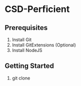 # CSD-Perficient

## Prerequisites

1. Install Git
2. Install GitExtensions (Optional)
3. Install NodeJS

## Getting Started
1. git clone 
